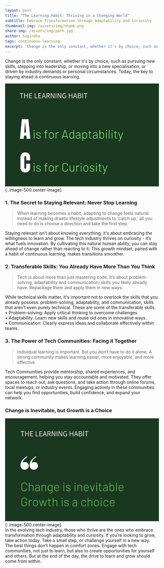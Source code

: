 ```yaml
---
layout: post
title: "The Learning Habit: Thriving in a Changing World"
subtitle: Embrace Transformation through Adaptability and Curiosity
thumbnail-img: /assets/img/thumb.png
share-img: /assets/img/path.jpg
author: Sugirdha
tags: continuous-learning
excerpt: "Change is the only constant, whether it's by choice, such as pursuing new skills, stepping into leadership, or moving into a new specialisation, or driven by industry demands or personal circumstances. Today, the key to staying ahead is continuous learning."
---
```


Change is the only constant, whether it's by choice, such as pursuing new skills, stepping into leadership, or moving into a new specialisation, or driven by industry demands or personal circumstances. Today, the key to staying ahead is continuous learning.  

![The Learning Habit](/assets/img/250215-The-Learning-Habit-1.png){:.image-500.center-image}
### 1. The Secret to Staying Relevant: Never Stop Learning  
> When learning becomes a habit, adapting to change feels natural. Instead of making drastic lifestyle adjustments to 'catch up,' all you need to do is choose a direction and take the first step.

Staying relevant isn’t about knowing everything; it's about embracing the willingness to learn and grow.
The tech industry thrives on curiosity - it’s what fuels innovation. By cultivating this natural human ability, you can stay ahead of change rather than reacting to it. This growth mindset, paired with a habit of continuous learning, makes transitions smoother.
### 2. Transferable Skills: You Already Have More Than You Think
> Tech is about more than just mastering code. It’s about problem-solving, adaptability and communication; skills you likely already have. Repackage them and apply them in new ways.  

While technical skills matter, it's important not to overlook the skills that you already possess: problem-solving, adaptability, and communication, skills that aren't even purely technical. These are some of the transferable skills:  
    • Problem-solving: Apply critical thinking to overcome challenges.  
    • Adaptability: Learn new skills and reuse old ones in innovative ways.  
    • Communication: Clearly express ideas and collaborate effectively within teams.  
### 3. The Power of Tech Communities: Facing it Together 
> Individual learning is important. But you don’t have to do it alone. A strong community makes learning easier, more enjoyable, and more effective.

Tech Communities provide mentorship, shared experiences, and encouragement, helping you stay accountable and motivated. They offer spaces to reach out, ask questions, and take action through online forums, local meetups, or industry events. Engaging actively in these communities can help you find opportunities, build confidence, and expand your network. 

### Change is Inevitable, but Growth is a Choice
![The Learning Habit](/assets/img/250215-The-Learning-Habit-2.png){:.image-500.center-image}  
In the evolving tech industry, those who thrive are the ones who embrace transformation through adaptability and curiosity. If you’re looking to grow, take action today. Take a small step, or challenge yourself in a new way. The best things don’t happen in comfort zones. Engage with tech communities, not just to learn, but also to create opportunities for yourself and others. But at the end of the day, the drive to learn and grow should come from within.